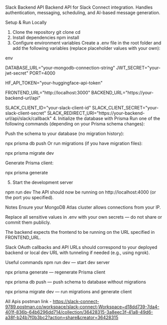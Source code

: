 Slack Backend API
Backend API for Slack Connect integration. Handles authentication, messaging, scheduling, and AI-based message generation.

Setup & Run Locally
1. Clone the repository
git clone <your-repo-url>
cd <your-repo-folder>
2. Install dependencies
npm install
3. Configure environment variables
Create a .env file in the root folder and add the following variables (replace placeholder values with your own):

env

DATABASE_URL="your-mongodb-connection-string"
JWT_SECRET="your-jwt-secret"
PORT=4000

HF_API_TOKEN="your-huggingface-api-token"

FRONTEND_URL="http://localhost:3000"
BACKEND_URL="https://your-backend-url/api"

SLACK_CLIENT_ID="your-slack-client-id"
SLACK_CLIENT_SECRET="your-slack-client-secret"
SLACK_REDIRECT_URI="https://your-backend-url/api/slack/callback"
4. Initialize the database with Prisma
Run one of the following commands (depending on your Prisma schema changes):

Push the schema to your database (no migration history):

npx prisma db push
Or run migrations (if you have migration files):

npx prisma migrate dev

Generate Prisma client:

npx prisma generate

5. Start the development server

npm run dev
The API should now be running on http://localhost:4000 (or the port you specified).

Notes
Ensure your MongoDB Atlas cluster allows connections from your IP.

Replace all sensitive values in .env with your own secrets — do not share or commit them publicly.

The backend expects the frontend to be running on the URL specified in FRONTEND_URL.

Slack OAuth callbacks and API URLs should correspond to your deployed backend or local dev URL with tunneling if needed (e.g., using ngrok).

Useful commands
npm run dev — start dev server

npx prisma generate — regenerate Prisma client

npx prisma db push — push schema to database without migrations

npx prisma migrate dev — run migrations and generate client

All Apis postman link - https://slack-connect-9789.postman.co/workspace/slack-connect-Workspace~d18dd739-7da4-401f-836b-64b6296dd714/collection/36428315-3a8eec3f-41a8-49d6-a38f-b24b7f0b3bc2?action=share&creator=36428315
